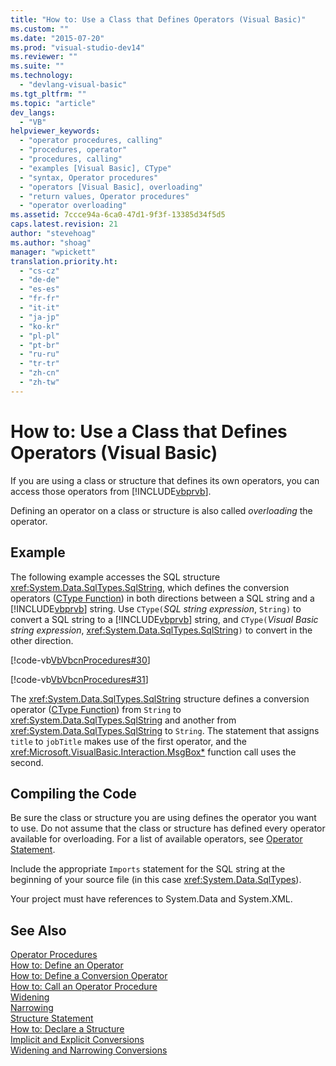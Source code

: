 ```yaml
---
title: "How to: Use a Class that Defines Operators (Visual Basic)"
ms.custom: ""
ms.date: "2015-07-20"
ms.prod: "visual-studio-dev14"
ms.reviewer: ""
ms.suite: ""
ms.technology: 
  - "devlang-visual-basic"
ms.tgt_pltfrm: ""
ms.topic: "article"
dev_langs: 
  - "VB"
helpviewer_keywords: 
  - "operator procedures, calling"
  - "procedures, operator"
  - "procedures, calling"
  - "examples [Visual Basic], CType"
  - "syntax, Operator procedures"
  - "operators [Visual Basic], overloading"
  - "return values, Operator procedures"
  - "operator overloading"
ms.assetid: 7ccce94a-6ca0-47d1-9f3f-13385d34f5d5
caps.latest.revision: 21
author: "stevehoag"
ms.author: "shoag"
manager: "wpickett"
translation.priority.ht: 
  - "cs-cz"
  - "de-de"
  - "es-es"
  - "fr-fr"
  - "it-it"
  - "ja-jp"
  - "ko-kr"
  - "pl-pl"
  - "pt-br"
  - "ru-ru"
  - "tr-tr"
  - "zh-cn"
  - "zh-tw"
---
```

# How to: Use a Class that Defines Operators (Visual Basic)
If you are using a class or structure that defines its own operators, you can access those operators from [!INCLUDE[vbprvb](../../../csharp\programming-guide\concepts\linq/includes/vbprvb_md.md)].  
  
 Defining an operator on a class or structure is also called *overloading* the operator.  
  
## Example  
 The following example accesses the SQL structure <xref:System.Data.SqlTypes.SqlString>, which defines the conversion operators ([CType Function](../../../visual-basic\language-reference\functions/ctype-function.md)) in both directions between a SQL string and a [!INCLUDE[vbprvb](../../../csharp\programming-guide\concepts\linq/includes/vbprvb_md.md)] string. Use `CType(`*SQL string expression*, `String)` to convert a SQL string to a [!INCLUDE[vbprvb](../../../csharp\programming-guide\concepts\linq/includes/vbprvb_md.md)] string, and `CType(`*Visual Basic string expression*, <xref:System.Data.SqlTypes.SqlString>`)` to convert in the other direction.  
  
 [!code-vb[VbVbcnProcedures#30](../../../visual-basic\language-reference\procedures/codesnippet/VisualBasic/how-to-use-a-class-that-defines-operators_1.vb)]  
  
 [!code-vb[VbVbcnProcedures#31](../../../visual-basic\language-reference\procedures/codesnippet/VisualBasic/how-to-use-a-class-that-defines-operators_2.vb)]  
  
 The <xref:System.Data.SqlTypes.SqlString> structure defines a conversion operator ([CType Function](../../../visual-basic\language-reference\functions/ctype-function.md)) from `String` to <xref:System.Data.SqlTypes.SqlString> and another from <xref:System.Data.SqlTypes.SqlString> to `String`. The statement that assigns `title` to `jobTitle` makes use of the first operator, and the <xref:Microsoft.VisualBasic.Interaction.MsgBox*> function call uses the second.  
  
## Compiling the Code  
 Be sure the class or structure you are using defines the operator you want to use. Do not assume that the class or structure has defined every operator available for overloading. For a list of available operators, see [Operator Statement](../../../visual-basic\language-reference\statements/operator-statement.md).  
  
 Include the appropriate `Imports` statement for the SQL string at the beginning of your source file (in this case <xref:System.Data.SqlTypes>).  
  
 Your project must have references to System.Data and System.XML.  
  
## See Also  
 [Operator Procedures](../../../visual-basic\language-reference\procedures/operator-procedures.md)   
 [How to: Define an Operator](../../../visual-basic\language-reference\procedures/how-to-define-an-operator.md)   
 [How to: Define a Conversion Operator](../../../visual-basic\language-reference\procedures/how-to-define-a-conversion-operator.md)   
 [How to: Call an Operator Procedure](../../../visual-basic\language-reference\procedures/how-to-call-an-operator-procedure.md)   
 [Widening](../../../visual-basic\language-reference\modifiers/widening.md)   
 [Narrowing](../../../visual-basic\language-reference\modifiers/narrowing.md)   
 [Structure Statement](../../../visual-basic\language-reference\statements/structure-statement.md)   
 [How to: Declare a Structure](../../../visual-basic\programming-guide\language-features\data-types/how-to-declare-a-structure.md)   
 [Implicit and Explicit Conversions](../../../visual-basic\programming-guide\language-features\data-types/implicit-and-explicit-conversions.md)   
 [Widening and Narrowing Conversions](../../../visual-basic\programming-guide\language-features\data-types/widening-and-narrowing-conversions.md)